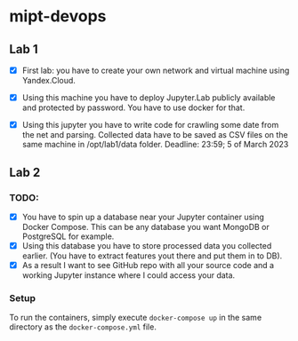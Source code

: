 # mipt-devops

## Lab 1

- [x] First lab: you have to create your own network and virtual machine using Yandex.Cloud. 

- [x] Using this machine you have to deploy Jupyter.Lab publicly available and protected by password. You have to use docker for that.

- [x] Using this jupyter you have to write code for crawling some date from the net and parsing. Collected data have to be saved as CSV files on the same machine in /opt/lab1/data folder.
Deadline: 23:59; 5 of March 2023

## Lab 2

### TODO:

- [x] You have to spin up a database near your Jupyter container using Docker Compose. This can be any database you want MongoDB or PostgreSQL for example. 
- [x] Using this database you have to store processed data you collected earlier. (You have to extract features yout there and put them in to DB).
- [x] As a result I want to see GitHub repo with all your source code and a working Jupyter instance where I could access your data.

### Setup

To run the containers, simply execute `docker-compose up` in the same directory as the `docker-compose.yml` file.